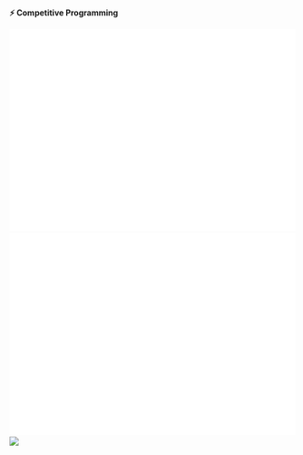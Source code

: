 
<b>⚡ Competitive Programming</b>
<p float="left">
  
![](https://raw.githubusercontent.com/biswa-rx/CF-Status/main/output/light_card.svg#gh-dark-mode-only)
![](https://raw.githubusercontent.com/biswa-rx/CF-Status/main/output/light_card.svg#gh-light-mode-only)
![](https://leetcard.jacoblin.cool/biswa_rx?theme=light&font=Karma%20Grotesk&ext=heatmap)
</p>

<!--
**biswa-rx/biswa-rx** is a ✨ _special_ ✨ repository because its `README.md` (this file) appears on your GitHub profile.

Here are some ideas to get you started:

- 🔭 I’m currently working on ...
- 🌱 I’m currently learning ...
- 👯 I’m looking to collaborate on ...
- 🤔 I’m looking for help with ...
- 💬 Ask me about ...
- 📫 How to reach me: ...
- 😄 Pronouns: ...
- ⚡ Fun fact: ...
-->
